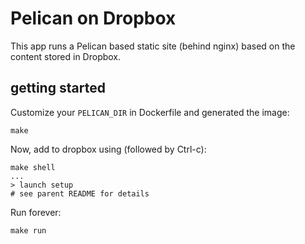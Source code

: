 # Pelican on Dropbox

This app runs a Pelican based static site (behind nginx) based on the content stored in Dropbox.

## getting started

Customize your `PELICAN_DIR` in Dockerfile and generated the image:

    make

Now, add to dropbox using (followed by Ctrl-c):

    make shell
    ...
    > launch setup
    # see parent README for details

Run forever:

    make run
